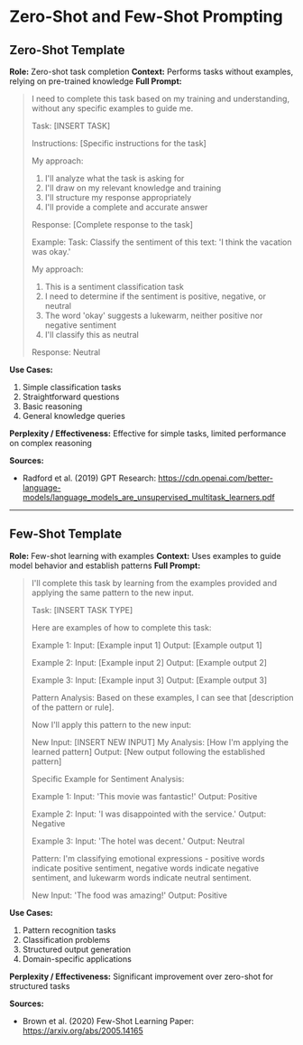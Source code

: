 # Zero-Shot and Few-Shot Prompting

## Zero-Shot Template

**Role:** Zero-shot task completion
**Context:** Performs tasks without examples, relying on pre-trained knowledge
**Full Prompt:**
> I need to complete this task based on my training and understanding, without any specific examples to guide me.
>
> Task: [INSERT TASK]
>
> Instructions: [Specific instructions for the task]
>
> My approach:
> 1. I'll analyze what the task is asking for
> 2. I'll draw on my relevant knowledge and training
> 3. I'll structure my response appropriately
> 4. I'll provide a complete and accurate answer
>
> Response: [Complete response to the task]
>
> Example:
> Task: Classify the sentiment of this text: 'I think the vacation was okay.'
>
> My approach:
> 1. This is a sentiment classification task
> 2. I need to determine if the sentiment is positive, negative, or neutral
> 3. The word 'okay' suggests a lukewarm, neither positive nor negative sentiment
> 4. I'll classify this as neutral
>
> Response: Neutral

**Use Cases:**
1. Simple classification tasks
2. Straightforward questions
3. Basic reasoning
4. General knowledge queries

**Perplexity / Effectiveness:** Effective for simple tasks, limited performance on complex reasoning

**Sources:**
- Radford et al. (2019) GPT Research: https://cdn.openai.com/better-language-models/language_models_are_unsupervised_multitask_learners.pdf

---

## Few-Shot Template

**Role:** Few-shot learning with examples
**Context:** Uses examples to guide model behavior and establish patterns
**Full Prompt:**
> I'll complete this task by learning from the examples provided and applying the same pattern to the new input.
>
> Task: [INSERT TASK TYPE]
>
> Here are examples of how to complete this task:
>
> Example 1:
> Input: [Example input 1]
> Output: [Example output 1]
>
> Example 2:
> Input: [Example input 2]
> Output: [Example output 2]
>
> Example 3:
> Input: [Example input 3]
> Output: [Example output 3]
>
> Pattern Analysis:
> Based on these examples, I can see that [description of the pattern or rule].
>
> Now I'll apply this pattern to the new input:
>
> New Input: [INSERT NEW INPUT]
> My Analysis: [How I'm applying the learned pattern]
> Output: [New output following the established pattern]
>
> Specific Example for Sentiment Analysis:
>
> Example 1:
> Input: 'This movie was fantastic!'
> Output: Positive
>
> Example 2:
> Input: 'I was disappointed with the service.'
> Output: Negative
>
> Example 3:
> Input: 'The hotel was decent.'
> Output: Neutral
>
> Pattern: I'm classifying emotional expressions - positive words indicate positive sentiment, negative words indicate negative sentiment, and lukewarm words indicate neutral sentiment.
>
> New Input: 'The food was amazing!'
> Output: Positive

**Use Cases:**
1. Pattern recognition tasks
2. Classification problems
3. Structured output generation
4. Domain-specific applications

**Perplexity / Effectiveness:** Significant improvement over zero-shot for structured tasks

**Sources:**
- Brown et al. (2020) Few-Shot Learning Paper: https://arxiv.org/abs/2005.14165 